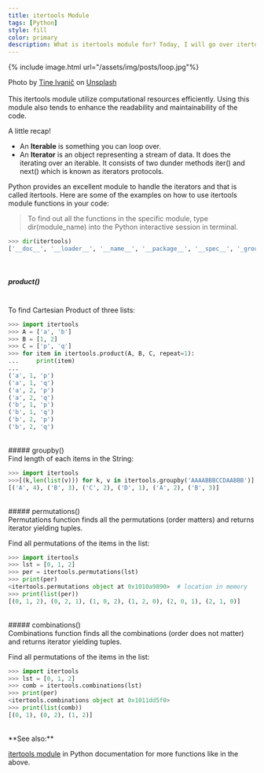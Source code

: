 ```yaml
---
title: itertools Module
tags: [Python]
style: fill
color: primary
description: What is itertools module for? Today, I will go over itertools module..
---
```


{% include image.html url="/assets/img/posts/loop.jpg"%}

<figcaption class="figure-caption text-center">Photo by <a href="https://unsplash.com/@tine999?utm_source=unsplash&utm_medium=referral&utm_content=creditCopyText">Tine Ivanič</a> on <a href="https://unsplash.com/s/photos/loop?utm_source=unsplash&utm_medium=referral&utm_content=creditCopyText">Unsplash</a></figcaption>
<br>
This itertools module utilize computational resources efficiently. Using this module also tends to enhance the readability and maintainability of the code.

A little recap!

- An **Iterable** is something you can loop over.
- An **Iterator** is an object representing a stream of data. It does the iterating over an iterable. It consists of two dunder methods iter() and next() which is known as iterators protocols.

Python provides an excellent module to handle the iterators and that is called itertools. Here are some of the examples on how to use itertools module functions in your code:<br>

> To find out all the functions in the specific module, type dir(module_name) into the Python interactive session in terminal.

```python
>>> dir(itertools)
['__doc__', '__loader__', '__name__', '__package__', '__spec__', '_grouper', '_tee', '_tee_dataobject', 'accumulate', 'chain', 'combinations', 'combinations_with_replacement', 'compress', 'count', 'cycle', 'dropwhile', 'filterfalse', 'groupby', 'islice', 'permutations', 'product', 'repeat', 'starmap', 'takewhile', 'tee', 'zip_longest']
```

<br>

##### product()

<br>
To find Cartesian Product of three lists:

```python
>>> import itertools
>>> A = ['a', 'b']
>>> B = [1, 2]
>>> C = ['p', 'q']
>>> for item in itertools.product(A, B, C, repeat=1):
...     print(item)
...
('a', 1, 'p')
('a', 1, 'q')
('a', 2, 'p')
('a', 2, 'q')
('b', 1, 'p')
('b', 1, 'q')
('b', 2, 'p')
('b', 2, 'q')
```

<br>
##### groupby()
<br>
Find length of each items in the String:

```python
>>> import itertools
>>>[(k,len(list(v))) for k, v in itertools.groupby('AAAABBBCCDAABBB')]
[('A', 4), ('B', 3), ('C', 2), ('D', 1), ('A', 2), ('B', 3)]
```

<br>
##### permutations()
<br>
Permutations function finds all the permutations (order matters) and returns iterator yielding tuples.

Find all permutations of the items in the list:

```python
>>> import itertools
>>> lst = [0, 1, 2]
>>> per = itertools.permutations(lst)
>>> print(per)
<itertools.permutations object at 0x1010a9890>  # location in memory
>>> print(list(per))
[(0, 1, 2), (0, 2, 1), (1, 0, 2), (1, 2, 0), (2, 0, 1), (2, 1, 0)]
```

<br>
##### combinations()

<br>
Combinations function finds all the combinations (order does not matter) and returns iterator yielding tuples.

Find all permutations of the items in the list:

```python
>>> import itertools
>>> lst = [0, 1, 2]
>>> comb = itertools.combinations(lst)
>>> print(per)
<itertools.combinations object at 0x1011dd5f0>
>>> print(list(comb))
[(0, 1), (0, 2), (1, 2)]

```

<br>
**See also:**

[itertools module](https://docs.python.org/3/library/itertools.html#itertools.groupby) in Python documentation for more functions like in the above.
